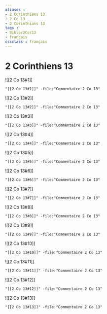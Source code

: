 ```yaml
---
aliases : 
- 2 Corinthiens 13
- 2 Co 13
- 2 Corinthians 13
tags : 
- Bible/2Co/13
- français
cssclass : français
---
```


# 2 Corinthiens 13

![[2 Co 13#1]]

```query
"[[2 Co 13#1]]" -file:"Commentaire 2 Co 13"
```

![[2 Co 13#2]]

```query
"[[2 Co 13#2]]" -file:"Commentaire 2 Co 13"
```

![[2 Co 13#3]]

```query
"[[2 Co 13#3]]" -file:"Commentaire 2 Co 13"
```

![[2 Co 13#4]]

```query
"[[2 Co 13#4]]" -file:"Commentaire 2 Co 13"
```

![[2 Co 13#5]]

```query
"[[2 Co 13#5]]" -file:"Commentaire 2 Co 13"
```

![[2 Co 13#6]]

```query
"[[2 Co 13#6]]" -file:"Commentaire 2 Co 13"
```

![[2 Co 13#7]]

```query
"[[2 Co 13#7]]" -file:"Commentaire 2 Co 13"
```

![[2 Co 13#8]]

```query
"[[2 Co 13#8]]" -file:"Commentaire 2 Co 13"
```

![[2 Co 13#9]]

```query
"[[2 Co 13#9]]" -file:"Commentaire 2 Co 13"
```

![[2 Co 13#10]]

```query
"[[2 Co 13#10]]" -file:"Commentaire 2 Co 13"
```

![[2 Co 13#11]]

```query
"[[2 Co 13#11]]" -file:"Commentaire 2 Co 13"
```

![[2 Co 13#12]]

```query
"[[2 Co 13#12]]" -file:"Commentaire 2 Co 13"
```

![[2 Co 13#13]]

```query
"[[2 Co 13#13]]" -file:"Commentaire 2 Co 13"
```

